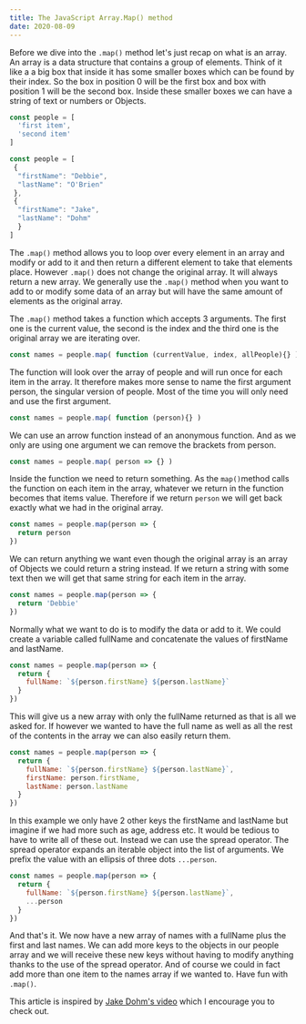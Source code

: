 ```yaml
---
title: The JavaScript Array.Map() method
date: 2020-08-09
---
```


Before we dive into the `.map()` method let's just recap on what is an array. An array is a data structure that contains a group of elements. Think of it like a a big box that inside it has some smaller boxes which can be found by their index. So the box in position 0 will be the first box and box with position 1 will be the second box. Inside these smaller boxes we can have a string of text or numbers or Objects. 

```js
const people = [
  'first item',
  'second item'
]
```

```js
const people = [
 {
  "firstName": "Debbie",
  "lastName": "O'Brien"
 },
 {
  "firstName": "Jake",
  "lastName": "Dohm"
  }
]
```

The `.map()` method allows you to loop over every element in an array and modify or add to it and then return a different element to take that elements place. However `.map()` does not change the original array. It will always return a new array. We generally use the `.map()` method when you want to add to or modify some data of an array but will have the same amount of elements as the original array.

The `.map()` method takes a function which accepts 3 arguments. The first one is the current value, the second is the index and the third one is the original array we are iterating over. 

```js
const names = people.map( function (currentValue, index, allPeople){} )
```

The function will look over the array of people and will run once for each item in the array. It therefore makes more sense to name the first argument person, the singular version of people. Most of the time you will only need and use the first argument.

```js
const names = people.map( function (person){} )
```

We can use an arrow function instead of an anonymous function. And as we only are using one argument we can remove the brackets from person.

```js
const names = people.map( person => {} )
```

Inside the function we need to return something. As the `map()`method calls the function on each item in the array, whatever we return in the function becomes that items value. Therefore if we return `person` we will get back exactly what we had in the original array. 

```js
const names = people.map(person => {
  return person
})
```

We can return anything we want even though the original array is an array of Objects we could return a string instead. If we return a string with some text then we will get that same string for each item in the array. 

```js
const names = people.map(person => {
  return 'Debbie'
})
```

Normally what we want to do is to modify the data or add to it. We could create a variable called fullName and concatenate the values of firstName and lastName. 

```js
const names = people.map(person => {
  return {
    fullName: `${person.firstName} ${person.lastName}` 
  }
})
```

This will give us a new array with only the fullName returned as that is all we asked for. If however we wanted to have the full name as well as all the rest of the contents in the array we can also easily return them.


```js
const names = people.map(person => {
  return {
    fullName: `${person.firstName} ${person.lastName}`,
    firstName: person.firstName,
    lastName: person.lastName
  }
})
```

In this example we only have 2 other keys the firstName and lastName but imagine if we had more such as age, address etc. It would be tedious to have to write all of these out. Instead we can use the spread operator. The spread operator expands an iterable object into the list of arguments. We prefix the value with an ellipsis of three dots `...person`.

```js
const names = people.map(person => {
  return {
    fullName: `${person.firstName} ${person.lastName}`,
    ...person
  }
})
```

And that's it. We now have a new array of names with a fullName plus the first and last names. We can add more keys to the objects in our people array and we will receive these new keys without having to modify anything thanks to the use of the spread operator. And of course we could in fact add more than one item to the names array if we wanted to. Have fun with `.map()`.

This article is inspired by [Jake Dohm's video](https://simplygoodwork.com/blog/array-map-javascript-method) which I encourage you to check out.
